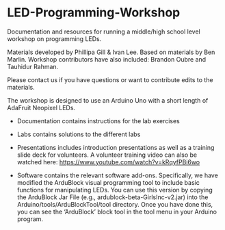 # LED-Programming-Workshop
Documentation and resources for running a middle/high school level workshop on programming LEDs.

Materials developed by Phillipa Gill & Ivan Lee. Based on materials by Ben Marlin. 
Workshop contributors have also included: Brandon Oubre and Tauhidur Rahman.

Please contact us if you have questions or want to contribute edits to the materials.

The workshop is designed to use an Arduino Uno with a short length of AdaFruit Neopixel LEDs. 

* Documentation contains instructions for the lab exercises

* Labs contains solutions to the different labs

* Presentations includes introduction presentations as well as a training slide deck for volunteers. A volunteer training video can also be watched here: <https://www.youtube.com/watch?v=kRqyfPBi6wo>

* Software contains the relevant software add-ons. Specifically, we have modified the ArduBlock visual programming tool to include basic functions for manipulating LEDs. You can use this version by copying the ArduBlock Jar File (e.g., ardublock-beta-GirlsInc-v2.jar) into the Arduino/tools/ArduBlockTool/tool directory. Once you have done this, you can see the ‘ArduBlock’ block tool in the tool menu in your Arduino program. 



